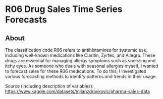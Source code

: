 # R06 Drug Sales Time Series Forecasts
## About

The classification code R06 refers to antihistamines for systemic use, including well-known medications like Claritin, Zyrtec, and Allegra. These drugs are essential for managing allergy symptoms such as sneezing and itchy eyes. As someone who deals with seasonal allergies myself, I wanted to forecast sales for these R06 medications. To do this, I investigated various forecasting methods to identify patterns and trends in their usage.

Source (including description of variables): https://www.kaggle.com/datasets/milanzdravkovic/pharma-sales-data 

